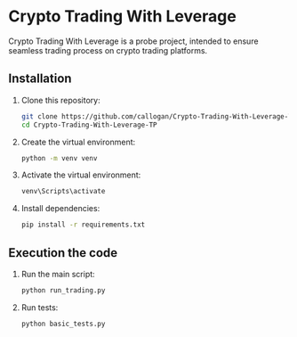 # Crypto Trading With Leverage

Crypto Trading With Leverage is a probe project, intended to ensure seamless trading process 
on crypto trading platforms.

## Installation

1. Clone this repository:
    ```bash
    git clone https://github.com/callogan/Crypto-Trading-With-Leverage-TP
    cd Crypto-Trading-With-Leverage-TP
    ```

2. Create the virtual environment:   
    ```bash
    python -m venv venv
    ```

3. Activate the virtual environment:
    ```bash
    venv\Scripts\activate
    ```
4. Install dependencies:
    ```bash
    pip install -r requirements.txt
    ```
## Execution the code 

1. Run the main script:
    ```bash
    python run_trading.py
    ```
2. Run tests:
    ```bash
    python basic_tests.py
    ```

   
